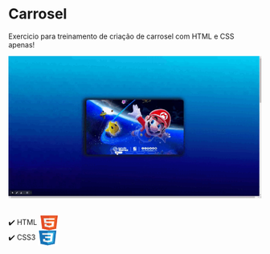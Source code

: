 # Carrosel

Exercicio para treinamento de criação de carrosel com HTML e CSS apenas!

![Slideshow](https://github.com/LucasFeh/Carrosel/blob/main/slideshow.gif)


<div style="display: inline_block"><br>
✔️ HTML <img align="center" alt="HTML" height="30" width="40" src="https://raw.githubusercontent.com/devicons/devicon/master/icons/html5/html5-original.svg"><br>
✔️ CSS3 <img align="center" alt="CSS" height="30" width="40" src="https://raw.githubusercontent.com/devicons/devicon/master/icons/css3/css3-original.svg">
  
</div>

